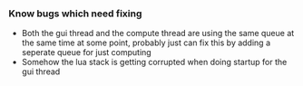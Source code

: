 ### Know bugs which need fixing

 * Both the gui thread and the compute thread are using the same queue at the same time at some point, probably just can fix this by adding a seperate queue for just computing
 * Somehow the lua stack is getting corrupted when doing startup for the gui thread